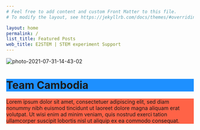 ```yaml
---
# Feel free to add content and custom Front Matter to this file.
# To modify the layout, see https://jekyllrb.com/docs/themes/#overriding-theme-defaults

layout: home
permalink: /
list_title: Featured Posts
web_title: E2STEM | STEM experiment Support
---
```


<img src="https://i.ibb.co/CsSYhRh/photo-2021-07-31-14-43-02.jpg" alt="photo-2021-07-31-14-43-02" border="0">
<!DOCTYPE html>
<html>
<body>

<h1 style="background-color:DodgerBlue;">Team Cambodia</h1>

<p style="background-color:Tomato;">
Lorem ipsum dolor sit amet, consectetuer adipiscing elit, sed diam nonummy nibh euismod tincidunt ut laoreet dolore magna aliquam erat volutpat.
Ut wisi enim ad minim veniam, quis nostrud exerci tation ullamcorper suscipit lobortis nisl ut aliquip ex ea commodo consequat.
</p>

</body>
</html>
